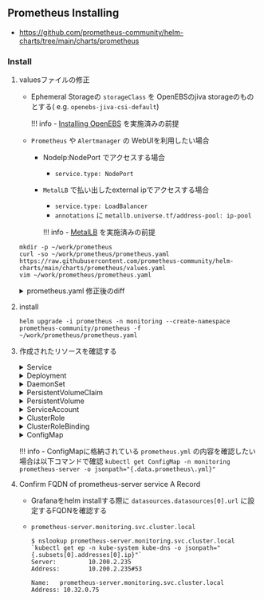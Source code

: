 ## Prometheus Installing

- https://github.com/prometheus-community/helm-charts/tree/main/charts/prometheus

### Install


1. valuesファイルの修正
    - Ephemeral Storageの `storageClass` を OpenEBSのjiva storageのものとする( e.g. `openebs-jiva-csi-default`)

        !!! info
            - [Installing OpenEBS](/addons/openebs/install/) を実施済みの前提

    - `Prometheus` や `Alertmanager` の WebUIを利用したい場合
        - NodeIp:NodePort でアクセスする場合
            - `service.type: NodePort`
        - `MetalLB` で払い出したexternal ipでアクセスする場合
            - `service.type: LoadBalancer`
            - `annotations` に `metallb.universe.tf/address-pool: ip-pool`

            !!! info
                - [MetalLB](/addons/metallb/) を実施済みの前提

    ```
    mkdir -p ~/work/prometheus
    curl -so ~/work/prometheus/prometheus.yaml https://raw.githubusercontent.com/prometheus-community/helm-charts/main/charts/prometheus/values.yaml
    vim ~/work/prometheus/prometheus.yaml
    ```

      <details><summary>prometheus.yaml 修正後のdiff</summary>

      ```
      $ diff -u <(curl -s https://raw.githubusercontent.com/prometheus-community/helm-charts/main/charts/prometheus/values.yaml) <(cat ~/work/prometheus/prometheus.yaml)
      --- /dev/fd/63  2022-10-30 14:07:09.532561438 +0000
      +++ /dev/fd/62  2022-10-30 14:07:09.540561310 +0000
      @@ -231,7 +231,7 @@
           ##   set, choosing the default provisioner.  (gp2 on AWS, standard on
           ##   GKE, AWS & OpenStack)
           ##
      -    # storageClass: "-"
      +    storageClass: "openebs-jiva-csi-default"
      
           ## alertmanager data Persistent Volume Binding Mode
           ## If defined, volumeBindingMode: <volumeBindingMode>
      @@ -947,7 +947,7 @@
           ##   set, choosing the default provisioner.  (gp2 on AWS, standard on
           ##   GKE, AWS & OpenStack)
           ##
      -    # storageClass: "-"
      +    storageClass: "openebs-jiva-csi-default"
      
           ## Prometheus server data Persistent Volume Binding Mode
           ## If defined, volumeBindingMode: <volumeBindingMode>
      @@ -1403,7 +1403,7 @@
           ##   set, choosing the default provisioner.  (gp2 on AWS, standard on
           ##   GKE, AWS & OpenStack)
           ##
      -    # storageClass: "-"
      +    storageClass: "openebs-jiva-csi-default"
      
           ## pushgateway data Persistent Volume Binding Mode
           ## If defined, volumeBindingMode: <volumeBindingMode>
      ```

      </details>

1. install

    ```
    helm upgrade -i prometheus -n monitoring --create-namespace prometheus-community/prometheus -f ~/work/prometheus/prometheus.yaml
    ```

1. 作成されたリソースを確認する
    <details><summary>Service</summary>
    ```
    $ kubectl get services -n monitoring
    NAME                            TYPE           CLUSTER-IP    EXTERNAL-IP     PORT(S)        AGE
    prometheus-alertmanager         ClusterIP      10.32.0.114   <none>          80/TCP         33h
    prometheus-kube-state-metrics   ClusterIP      10.32.0.246   <none>          8080/TCP       33h
    prometheus-node-exporter        ClusterIP      10.32.0.31    <none>          9100/TCP       33h
    prometheus-pushgateway          ClusterIP      10.32.0.138   <none>          9091/TCP       33h
    prometheus-server               ClusterIP      10.32.0.75    <none>          80/TCP         33h
    ```
    </details>

    <details><summary>Deployment</summary>
    ```
    $ kubectl get deployments -n monitoring
    NAME                            READY   UP-TO-DATE   AVAILABLE   AGE
    prometheus-alertmanager         1/1     1            1           33h
    prometheus-kube-state-metrics   1/1     1            1           33h
    prometheus-pushgateway          1/1     1            1           33h
    prometheus-server               1/1     1            1           33h
    ```
    </details>


    <details><summary>DaemonSet</summary>
    ```
    $ kubectl get DaemonSet -n monitoring -l app=prometheus
    NAME                       DESIRED   CURRENT   READY   UP-TO-DATE   AVAILABLE   NODE SELECTOR   AGE
    prometheus-node-exporter   2         2         2       2            2           <none>          35h
    ```
    </details>

    <details><summary>PersistentVolumeClaim</summary>
    ```
    $ kubectl get PersistentVolumeClaim -n monitoring
    NAME                      STATUS   VOLUME                                     CAPACITY   ACCESS MODES   STORAGECLASS               AGE
    prometheus-alertmanager   Bound    pvc-93589533-c5b1-4dc4-8089-8dcccd42b8cd   2Gi        RWO            openebs-jiva-csi-default   33h
    prometheus-server         Bound    pvc-836ef65a-da18-4453-96a6-7b909d0c668b   8Gi        RWO            openebs-jiva-csi-default   33h
    ```
    </details>

    <details><summary>PersistentVolume</summary>
    ```
    $ kubectl get PersistentVolume -n monitoring pvc-93589533-c5b1-4dc4-8089-8dcccd42b8cd pvc-836ef65a-da18-4453-96a6-7b909d0c668b
    NAME                                       CAPACITY   ACCESS MODES   RECLAIM POLICY   STATUS   CLAIM                                STORAGECLASS               REASON   AGE
    pvc-93589533-c5b1-4dc4-8089-8dcccd42b8cd   2Gi        RWO            Delete           Bound    monitoring/prometheus-alertmanager   openebs-jiva-csi-default            33h
    pvc-836ef65a-da18-4453-96a6-7b909d0c668b   8Gi        RWO            Delete           Bound    monitoring/prometheus-server         openebs-jiva-csi-default            33h
    ```
    </details>

    <details><summary>ServiceAccount</summary>
    ```
    $ kubectl get ServiceAccount -n monitoring -l app=prometheus
    NAME                                   SECRETS   AGE
    default                                1         9d
    prometheus-alertmanager                1         35h
    prometheus-kube-prometheus-admission   1         4d23h
    prometheus-kube-state-metrics          1         35h
    prometheus-node-exporter               1         35h
    prometheus-pushgateway                 1         35h
    prometheus-server                      1         35h
    ```
    </details>

    <details><summary>ClusterRole</summary>
    ```
    $ kubectl get ClusterRole -n monitoring -l app=prometheus
    NAME                      CREATED AT
    prometheus-alertmanager   2022-10-30T03:25:38Z
    prometheus-pushgateway    2022-10-30T03:25:38Z
    prometheus-server         2022-10-30T03:25:38Z
    ```
    </details>

    <details><summary>ClusterRoleBinding</summary>
    ```
    $ kubectl get ClusterRoleBinding -n monitoring -l app=prometheus
    NAME                      ROLE                                  AGE
    prometheus-alertmanager   ClusterRole/prometheus-alertmanager   35h
    prometheus-pushgateway    ClusterRole/prometheus-pushgateway    35h
    prometheus-server         ClusterRole/prometheus-server         35h
    ```
    </details>

    <details><summary>ConfigMap</summary>
    ```
    $ kubectl get ConfigMap -n monitoring -l app=prometheus
    NAME                      DATA   AGE
    prometheus-alertmanager   2      35h
    prometheus-server         6      35h
    ```
    </details>

    !!! info
        - ConfigMapに格納されている `prometheus.yml` の内容を確認したい場合は以下コマンドで確認
            ```
            kubectl get ConfigMap -n monitoring prometheus-server -o jsonpath="{.data.prometheus\.yml}"
            ```

1. Confirm FQDN of prometheus-server service A Record
    - Grafanaをhelm installする際に `datasources.datasources[0].url` に設定するFQDNを確認する
    - `prometheus-server.monitoring.svc.cluster.local`

        ```
        $ nslookup prometheus-server.monitoring.svc.cluster.local `kubectl get ep -n kube-system kube-dns -o jsonpath="{.subsets[0].addresses[0].ip}"`
        Server:         10.200.2.235
        Address:        10.200.2.235#53
        
        Name:   prometheus-server.monitoring.svc.cluster.local
        Address: 10.32.0.75
        ```

